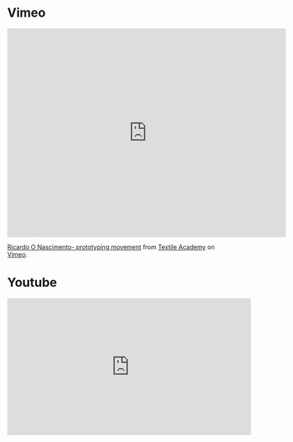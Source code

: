 # Vimeo

<iframe src="https://player.vimeo.com/video/269013987" width="640" height="480" frameborder="0" webkitallowfullscreen mozallowfullscreen allowfullscreen></iframe>
<p><a href="https://vimeo.com/269013987">Ricardo O Nascimento- prototyping movement</a> from <a href="https://vimeo.com/fabricademy">Textile Academy</a> on <a href="https://vimeo.com">Vimeo</a>.</p>

# Youtube

<iframe width="560" height="315" src="https://www.youtube.com/embed/jjNgJFemlC4" frameborder="0" allow="autoplay; encrypted-media" allowfullscreen></iframe>

